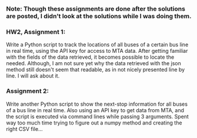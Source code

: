 ### Note: Though these assignments are done after the solutions are posted, I didn't look at the solutions while I was doing them.

### HW2, Assignment 1:
Write a Python script to track the locations of all buses of a certain bus line in real time, using the API key for access to MTA data. After getting familiar with the fields of the data retrieved, it becomes possible to locate the needed. Although, I am not sure yet why the data retrieved with the json method still doesn't seem that readable, as in not nicely presented line by line. I will ask about it.

### Assignment 2:
Write another Python script to show the next-stop information for all buses of a bus line in real time. Also using an API key to get data from MTA, and the script is executed via command lines while passing 3 arguments. Spent way too much time trying to figure out a numpy method and creating the right CSV file...

